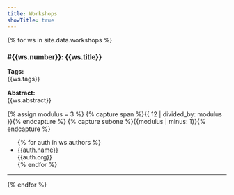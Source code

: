 ```yaml
---
title: Workshops
showTitle: true
---
```


{% for ws in site.data.workshops %}

<div class = "row"> <!-- Separating workshops -->
<!-- Title -->
<div class = "row">
  <div class = "col-sm-12">
      <h3 style = "font-size: 110%;">#{{ws.number}}: {{ws.title}}</h3>
  </div>
</div>

<!-- Tags -->
<div class = "row" >
  <div class = "col-sm-2">
    <b>Tags:</b>
  </div>
  <div class = "col-sm-10" >
    {{ws.tags}}
  </div>
</div>

<!-- Abstract -->
<div class = "row" style = "margin-top: 15px; margin-bottom: 15px;">
  <div class = "col-sm-2">
    <b>Abstract:</b>
  </div>
  <div class = "col-sm-10">
    {{ws.abstract}}
  </div>
</div>

{% assign modulus = 3 %}
{% capture span %}{{ 12 | divided_by: modulus }}{% endcapture %}
{% capture subone %}{{modulus | minus: 1}}{% endcapture %}

<div class = "row"><div class = "col-sm-offset-2">
<ul>
{% for auth in ws.authors  %}
  <li><a href="mailto:{{auth.email}}">{{auth.name}}</a> <br>
  {{auth.org}}</li>
{% endfor %}
</ul>
</div></div>

</div>
<hr>
{% endfor %}

